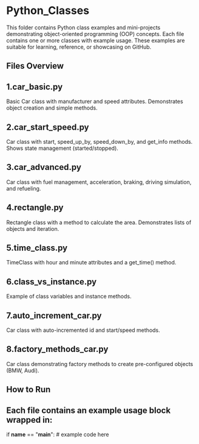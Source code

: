 # Python_Classes

This folder contains Python class examples and mini-projects demonstrating object-oriented programming (OOP) concepts. Each file contains one or more classes with example usage. These examples are suitable for learning, reference, or showcasing on GitHub.

## Files Overview

## 1.car_basic.py
Basic Car class with manufacturer and speed attributes. Demonstrates object creation and simple methods.

## 2.car_start_speed.py
Car class with start, speed_up_by, speed_down_by, and get_info methods. Shows state management (started/stopped).

## 3.car_advanced.py
Car class with fuel management, acceleration, braking, driving simulation, and refueling.

## 4.rectangle.py
Rectangle class with a method to calculate the area. Demonstrates lists of objects and iteration.

## 5.time_class.py
TimeClass with hour and minute attributes and a get_time() method.

## 6.class_vs_instance.py
Example of class variables and instance methods.

## 7.auto_increment_car.py
Car class with auto-incremented id and start/speed methods.

## 8.factory_methods_car.py
Car class demonstrating factory methods to create pre-configured objects (BMW, Audi).

## How to Run

## Each file contains an example usage block wrapped in:

if __name__ == "__main__":
    # example code here
